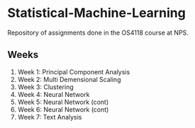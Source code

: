 # Statistical-Machine-Learning
Repository of assignments done in the OS4118 course at NPS.

## Weeks
1. Week 1: Principal Component Analysis
2. Week 2: Multi Demensional Scaling
3. Week 3: Clustering
4. Week 4: Neural Network
5. Week 5: Neural Network (cont)
6. Week 6: Neural Network (cont)
7. Week 7: Text Analysis
